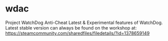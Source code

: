 # wdac
Project WatchDog Anti-Cheat
Latest & Experimental features of WatchDog. Latest stable version can always be found on the workshop at: https://steamcommunity.com/sharedfiles/filedetails/?id=1378659149
